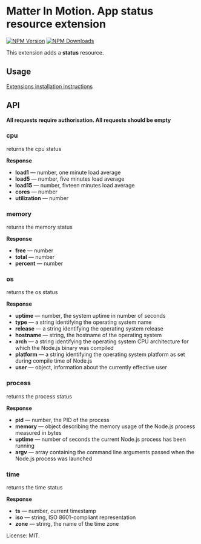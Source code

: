 # Matter In Motion. App status resource extension

[![NPM Version](https://img.shields.io/npm/v/mm-status.svg?style=flat-square)](https://www.npmjs.com/package/mm-status)
[![NPM Downloads](https://img.shields.io/npm/dt/mm-status.svg?style=flat-square)](https://www.npmjs.com/package/mm-status)

This extension adds a __status__ resource.

## Usage

[Extensions installation instructions](https://github.com/matter-in-motion/mm/blob/master/docs/extensions.md)

## API

**All requests require authorisation. All requests should be empty**

### cpu

returns the cpu status

**Response**

* **load1** — number, one minute load average
* **load5** — number, five minutes load average
* **load15** — number, fivteen minutes load average
* **cores** — number
* **utilization** — number

### memory

returns the memory status

**Response**

* **free** — number
* **total** — number
* **percent** — number

### os

returns the os status

**Response**

* **uptime** — number, the system uptime in number of seconds
* **type** — a string identifying the operating system name
* **release** — a string identifying the operating system release
* **hostname** — string, the hostname of the operating system
* **arch** — a string identifying the operating system CPU architecture for which the Node.js binary was compiled
* **platform** — a string identifying the operating system platform as set during compile time of Node.js
* **user** — object, information about the currently effective user

### process

returns the process status

**Response**

* **pid** — number, the PID of the process
* **memory** — object describing the memory usage of the Node.js process measured in bytes
* **uptime** — number of seconds the current Node.js process has been running
* **argv** — array containing the command line arguments passed when the Node.js process was launched

### time

returns the time status

**Response**

* **ts** — number, current timestamp
* **iso** — string, ISO 8601-compliant representation
* **zone** — string, the name of the time zone

License: MIT.
